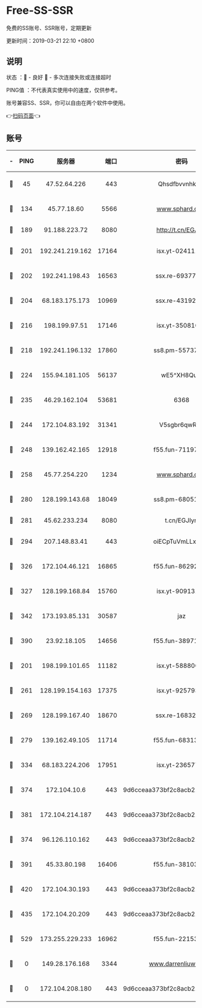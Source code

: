 # Free-SS-SSR

免费的SS账号、SSR账号，定期更新

更新时间：2019-03-21 22:10 +0800

## 说明

状态     ：🙂 - 良好 🙁 - 多次连接失败或连接超时

PING值   ：不代表真实使用中的速度，仅供参考。

账号兼容SS、SSR，你可以自由在两个软件中使用。

👉[扫码页面](https://liesauer.github.io/Free-SS-SSR/)👈

## 账号

|-|PING|服务器|端口|密码|加密方式|区域|
|:----:|:----:|:-----:|-----:|:----:|:----:|:----:|
|🙂|45|47.52.64.226|443|Qhsdfbvvnhkm1|aes-256-cfb|HK|
|🙂|134|45.77.18.60|5566|www.sphard.com|aes-256-cfb|JP|
|🙂|189|91.188.223.72|8080|http://t.cn/EGJIyrl|rc4-md5|RU|
|🙂|201|192.241.219.162|17164|isx.yt-02411127|aes-256-cfb|US|
|🙂|202|192.241.198.43|16563|ssx.re-69377948|aes-256-cfb|US|
|🙂|204|68.183.175.173|10969|ssx.re-43192061|aes-256-cfb|US|
|🙂|216|198.199.97.51|17146|isx.yt-35081098|aes-256-cfb|US|
|🙂|218|192.241.196.132|17860|ss8.pm-55737641|aes-256-cfb|US|
|🙂|224|155.94.181.105|56137|wE5^XH8Quw|aes-256-cfb|US|
|🙂|235|46.29.162.104|53681|6368|aes-256-ctr|RU|
|🙂|244|172.104.83.192|31341|V5sgbr6qwRg1|aes-256-cfb|JP|
|🙂|248|139.162.42.165|12918|f55.fun-71197763|aes-256-cfb|SG|
|🙂|258|45.77.254.220|1234|www.sphard.com|aes-256-cfb|SG|
|🙂|280|128.199.143.68|18049|ss8.pm-68051227|aes-256-cfb|SG|
|🙂|281|45.62.233.234|8080|t.cn/EGJIyrl|rc4-md5|CA|
|🙂|294|207.148.83.41|443|oiECpTuVmLLxk4Ts|aes-256-cfb|AU|
|🙂|326|172.104.46.121|16865|f55.fun-86292615|aes-256-cfb|SG|
|🙂|327|128.199.168.84|15760|isx.yt-90913173|aes-256-cfb|SG|
|🙂|342|173.193.85.131|30587|jaz|aes-256-cfb|US|
|🙂|390|23.92.18.105|14656|f55.fun-38971155|aes-256-cfb|US|
|🙂|201|198.199.101.65|11182|isx.yt-58880075|aes-256-cfb|US|
|🙂|261|128.199.154.163|17375|isx.yt-92579353|aes-256-cfb|SG|
|🙂|269|128.199.167.40|18670|ssx.re-16832258|aes-256-cfb|SG|
|🙂|279|139.162.49.105|11714|f55.fun-68313029|aes-256-cfb|SG|
|🙂|334|68.183.224.206|17951|isx.yt-23657794|aes-256-cfb|SG|
|🙂|374|172.104.10.6|443|9d6cceaa373bf2c8acb22e60b6a58be6|aes-256-cfb|US|
|🙂|381|172.104.214.187|443|9d6cceaa373bf2c8acb22e60b6a58be6|aes-256-cfb|US|
|🙁|374|96.126.110.162|443|9d6cceaa373bf2c8acb22e60b6a58be6|aes-256-cfb|US|
|🙁|391|45.33.80.198|16406|f55.fun-38103028|aes-256-cfb|US|
|🙁|420|172.104.30.193|443|9d6cceaa373bf2c8acb22e60b6a58be6|aes-256-cfb|US|
|🙁|435|172.104.20.209|443|9d6cceaa373bf2c8acb22e60b6a58be6|aes-256-cfb|US|
|🙁|529|173.255.229.233|16962|f55.fun-22153074|aes-256-cfb|US|
|🙁|0|149.28.176.168|3344|www.darrenliuwei.com|aes-256-cfb|AU|
|🙁|0|172.104.208.180|443|9d6cceaa373bf2c8acb22e60b6a58be6|aes-256-cfb|US|

